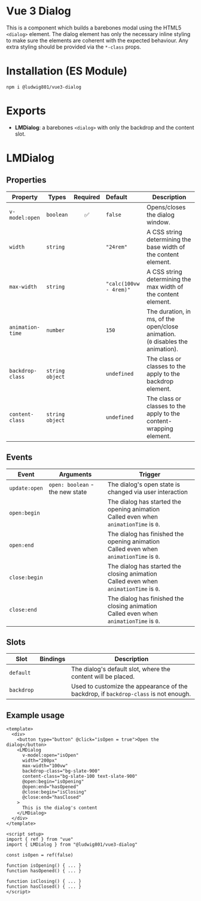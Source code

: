 # Vue 3 Dialog

This is a component which builds a barebones modal using the HTML5 `<dialog>` element.
The dialog element has only the necessary inline styling to make sure the elements are coherent with the expected behaviour.
Any extra styling should be provided via the `*-class` props.

# Installation (ES Module)

```console
npm i @ludwig801/vue3-dialog
```

# Exports

 - **LMDialog**: a barebones `<dialog>` with only the backdrop and the content slot.

# LMDialog

## Properties

| Property         | Types                 | Required           | Default                | Description |
| ---------------- | --------------------- | :----------------: | :--------------------- | - |
| `v-model:open`   | `boolean`             | :white_check_mark: | `false`                | Opens/closes the dialog window. |
| `width`          | `string`              |                    | `"24rem"`              | A CSS string determining the base width of the content element. |
| `max-width`      | `string`              |                    | `"calc(100vw - 4rem)"` | A CSS string determining the max width of the content element. |
| `animation-time` | `number`              |                    | `150`                  | The duration, in ms, of the open/close animation.<br /> (`0` disables the animation). |
| `backdrop-class` | `string`<br>`object`  |                    | `undefined`            | The class or classes to the apply to the backdrop element. |
| `content-class`  | `string`<br>`object`  |                    | `undefined`            | The class or classes to the apply to the content-wrapping element. |

## Events

| Event           | Arguments                               | Trigger | 
| --------------- | --------------------------------------- | - |
| `update:open`   | `open: boolean` - the new state         | The dialog's open state is changed via user interaction |
| `open:begin`    |                                         | The dialog has started the opening animation <br> Called even when `animationTime` is `0`. | 
| `open:end`      |                                         | The dialog has finished the opening animation <br> Called even when `animationTime` is `0`. | 
| `close:begin`   |                                         | The dialog has started the closing animation <br> Called even when `animationTime` is `0`. | 
| `close:end`     |                                         | The dialog has finished the closing animation <br> Called even when `animationTime` is `0`. | 

## Slots

| Slot            | Bindings                                | Description | 
| --------------- | --------------------------------------- | - |
| `default`       |                                         | The dialog's default slot, where the content will be placed. |
| `backdrop`      |                                         | Used to customize the appearance of the backdrop, if `backdrop-class` is not enough. |

## Example usage

```vue
<template>
  <div>
    <button type="button" @click="isOpen = true">Open the dialog</button>
    <LMDialog
      v-model:open="isOpen"
      width="200px"
      max-width="100vw"
      backdrop-class="bg-slate-900"
      content-class="bg-slate-100 text-slate-900"
      @open:begin="isOpening"
      @open:end="hasOpened"
      @close:begin="isClosing"
      @close:end="hasClosed"
    >
      This is the dialog's content
    </LMDialog>
  </div>
</template>

<script setup>
import { ref } from "vue"
import { LMDialog } from "@ludwig801/vue3-dialog"

const isOpen = ref(false)

function isOpening() { ... }
function hasOpened() { ... }

function isClosing() { ... }
function hasClosed() { ... }
</script>
```
